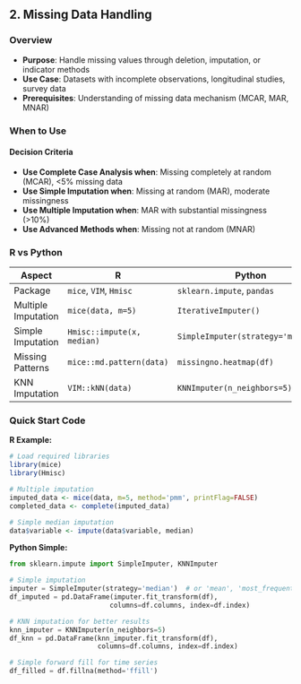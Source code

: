 ## **2. Missing Data Handling**

### Overview
- **Purpose**: Handle missing values through deletion, imputation, or indicator methods
- **Use Case**: Datasets with incomplete observations, longitudinal studies, survey data
- **Prerequisites**: Understanding of missing data mechanism (MCAR, MAR, MNAR)

### When to Use
#### Decision Criteria
- **Use Complete Case Analysis when**: Missing completely at random (MCAR), <5% missing data
- **Use Simple Imputation when**: Missing at random (MAR), moderate missingness
- **Use Multiple Imputation when**: MAR with substantial missingness (>10%)
- **Use Advanced Methods when**: Missing not at random (MNAR)

### R vs Python

| Aspect | R | Python |
|--------|---|--------|
| Package | `mice`, `VIM`, `Hmisc` | `sklearn.impute`, `pandas` |
| Multiple Imputation | `mice(data, m=5)` | `IterativeImputer()` |
| Simple Imputation | `Hmisc::impute(x, median)` | `SimpleImputer(strategy='median')` |
| Missing Patterns | `mice::md.pattern(data)` | `missingno.heatmap(df)` |
| KNN Imputation | `VIM::kNN(data)` | `KNNImputer(n_neighbors=5)` |

### Quick Start Code

**R Example:**
```r
# Load required libraries
library(mice)
library(Hmisc)

# Multiple imputation
imputed_data <- mice(data, m=5, method='pmm', printFlag=FALSE)
completed_data <- complete(imputed_data)

# Simple median imputation
data$variable <- impute(data$variable, median)
```

**Python Simple:**
```python
from sklearn.impute import SimpleImputer, KNNImputer

# Simple imputation
imputer = SimpleImputer(strategy='median')  # or 'mean', 'most_frequent'
df_imputed = pd.DataFrame(imputer.fit_transform(df), 
                         columns=df.columns, index=df.index)

# KNN imputation for better results
knn_imputer = KNNImputer(n_neighbors=5)
df_knn = pd.DataFrame(knn_imputer.fit_transform(df), 
                      columns=df.columns, index=df.index)

# Simple forward fill for time series
df_filled = df.fillna(method='ffill')
```
